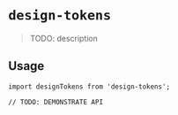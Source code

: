 # `design-tokens`

> TODO: description

## Usage

```
import designTokens from 'design-tokens';

// TODO: DEMONSTRATE API
```
